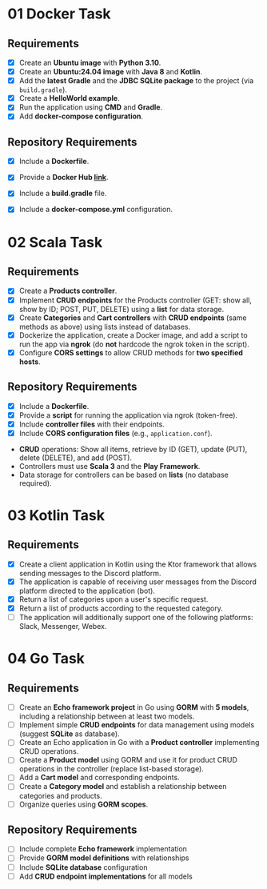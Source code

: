 # 01 Docker Task

## Requirements
- [x] Create an **Ubuntu image** with **Python 3.10**.
- [x] Create an **Ubuntu:24.04 image** with **Java 8** and **Kotlin**.
- [x] Add the **latest Gradle** and the **JDBC SQLite package** to the project (via `build.gradle`).
- [x] Create a **HelloWorld example**.
- [x] Run the application using **CMD** and **Gradle**.
- [x] Add **docker-compose configuration**.
## Repository Requirements
- [x] Include a **Dockerfile**.
- [x] Provide a **Docker Hub [link](https://hub.docker.com/repository/docker/afterhoursbilly/kotlin-gradle-java/general)**.
- [x] Include a **build.gradle** file.
- [x] Include a **docker-compose.yml** configuration.



# 02 Scala Task

## Requirements
- [x] Create a **Products controller**.  
- [x] Implement **CRUD endpoints** for the Products controller (GET: show all, show by ID; POST, PUT, DELETE) using a **list** for data storage.  
- [x] Create **Categories** and **Cart controllers** with **CRUD endpoints** (same methods as above) using lists instead of databases.  
- [x] Dockerize the application, create a Docker image, and add a script to run the app via **ngrok** (do **not** hardcode the ngrok token in the script).  
- [x] Configure **CORS settings** to allow CRUD methods for **two specified hosts**.  

## Repository Requirements
- [x] Include a **Dockerfile**.  
- [x] Provide a **script** for running the application via ngrok (token-free).  
- [x] Include **controller files** with their endpoints.  
- [x] Include **CORS configuration files** (e.g., `application.conf`).  
- **CRUD** operations: Show all items, retrieve by ID (GET), update (PUT), delete (DELETE), and add (POST).  
- Controllers must use **Scala 3** and the **Play Framework**.  
- Data storage for controllers can be based on **lists** (no database required).

# 03 Kotlin Task

## Requirements
- [x] Create a client application in Kotlin using the Ktor framework that allows sending messages to the Discord platform.
- [x] The application is capable of receiving user messages from the Discord platform directed to the application (bot).
- [x] Return a list of categories upon a user's specific request.
- [x] Return a list of products according to the requested category.
- [ ] The application will additionally support one of the following platforms: Slack, Messenger, Webex.

# 04 Go Task

## Requirements
- [ ] Create an **Echo framework project** in Go using **GORM** with **5 models**, including a relationship between at least two models.
- [ ] Implement simple **CRUD endpoints** for data management using models (suggest **SQLite** as database).
- [ ] Create an Echo application in Go with a **Product controller** implementing CRUD operations.
- [ ] Create a **Product model** using GORM and use it for product CRUD operations in the controller (replace list-based storage).
- [ ] Add a **Cart model** and corresponding endpoints.
- [ ] Create a **Category model** and establish a relationship between categories and products.
- [ ] Organize queries using **GORM scopes**.

## Repository Requirements
- [ ] Include complete **Echo framework** implementation
- [ ] Provide **GORM model definitions** with relationships
- [ ] Include **SQLite database** configuration
- [ ] Add **CRUD endpoint implementations** for all models